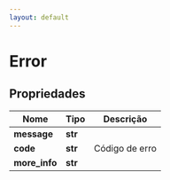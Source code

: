 ```yaml
---
layout: default
---
```


# Error

## Propriedades
|Nome | Tipo | Descrição |
------------ | ------------ | -------------
**message** | **str** |  |
**code** | **str** | Código de erro |  
**more_info** | **str** |  |  |



